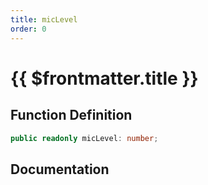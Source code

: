 ```yaml
---
title: micLevel
order: 0
---
```


# {{ $frontmatter.title }}

## Function Definition

```ts
public readonly micLevel: number;
```

## Documentation

<!--@include: ./parts/micLevel.md-->
